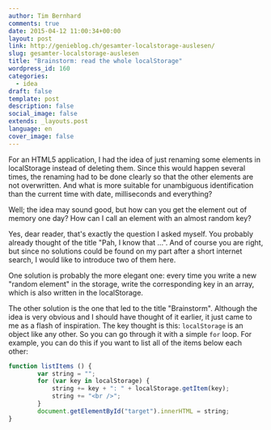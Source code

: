 ```yaml
---
author: Tim Bernhard
comments: true
date: 2015-04-12 11:00:34+00:00
layout: post
link: http://genieblog.ch/gesamter-localstorage-auslesen/
slug: gesamter-localstorage-auslesen
title: "Brainstorm: read the whole localStorage"
wordpress_id: 160
categories:
  - idea
draft: false
template: post
description: false
social_image: false
extends: _layouts.post
language: en
cover_image: false
---
```


For an HTML5 application, I had the idea of ​​just renaming some elements in localStorage instead of deleting them.
Since this would happen several times, the renaming had to be done clearly so that the other elements are not overwritten.
And what is more suitable for unambiguous identification than the current time with date, milliseconds and everything?

Well; the idea may sound good, but how can you get the element out of memory one day? How can I call an element with an almost random key?

Yes, dear reader, that's exactly the question I asked myself.
You probably already thought of the title "Pah, I know that ...". And of course you are right, but since no solutions could be found on my part after a short internet search, I would like to introduce two of them here.

One solution is probably the more elegant one: every time you write a new "random element" in the storage, write the corresponding key in an array, which is also written in the localStorage.

The other solution is the one that led to the title "Brainstorm". Although the idea is very obvious and I should have thought of it earlier, it just came to me as a flash of inspiration.
The key thought is this: `localStorage` is an object like any other.
So you can go through it with a simple `for` loop.
For example, you can do this if you want to list all of the items below each other:

```javascript
function listItems () {
		var string = "";
		for (var key in localStorage) {
			string += key + ": " + localStorage.getItem(key);
			string += "<br />";
		}
		document.getElementById("target").innerHTML = string;
}
```    
